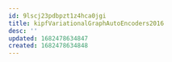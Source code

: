 ```yaml
---
id: 9lscj23pdbpzt1z4hca0jgi
title: kipfVariationalGraphAutoEncoders2016
desc: ''
updated: 1682478634847
created: 1682478634848
---
```

